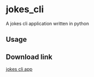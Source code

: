 # jokes_cli

A jokes cli application written in python

## Usage



## Download link

[jokes cli app](https://drive.google.com/file/d/1d4md52BbYBRuY_vqIBfHiL7-1t9e7q4T/view?usp=sharing)
